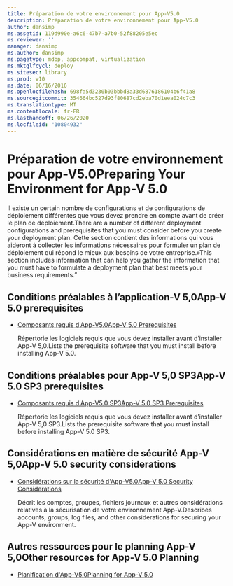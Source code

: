 ```yaml
---
title: Préparation de votre environnement pour App-V5.0
description: Préparation de votre environnement pour App-V5.0
author: dansimp
ms.assetid: 119d990e-a6c6-47b7-a7b0-52f88205e5ec
ms.reviewer: ''
manager: dansimp
ms.author: dansimp
ms.pagetype: mdop, appcompat, virtualization
ms.mktglfcycl: deploy
ms.sitesec: library
ms.prod: w10
ms.date: 06/16/2016
ms.openlocfilehash: 698fa5d3230b03bbbd8a33d6876186104b6f41a8
ms.sourcegitcommit: 354664bc527d93f80687cd2eba70d1eea024c7c3
ms.translationtype: MT
ms.contentlocale: fr-FR
ms.lasthandoff: 06/26/2020
ms.locfileid: "10804932"
---
```

# <span data-ttu-id="74839-103">Préparation de votre environnement pour App-V5.0</span><span class="sxs-lookup"><span data-stu-id="74839-103">Preparing Your Environment for App-V 5.0</span></span>


<span data-ttu-id="74839-104">Il existe un certain nombre de configurations et de configurations de déploiement différentes que vous devez prendre en compte avant de créer le plan de déploiement.</span><span class="sxs-lookup"><span data-stu-id="74839-104">There are a number of different deployment configurations and prerequisites that you must consider before you create your deployment plan.</span></span> <span data-ttu-id="74839-105">Cette section contient des informations qui vous aideront à collecter les informations nécessaires pour formuler un plan de déploiement qui répond le mieux aux besoins de votre entreprise.»</span><span class="sxs-lookup"><span data-stu-id="74839-105">This section includes information that can help you gather the information that you must have to formulate a deployment plan that best meets your business requirements.”</span></span>

## <span data-ttu-id="74839-106">Conditions préalables à l’application-V 5,0</span><span class="sxs-lookup"><span data-stu-id="74839-106">App-V 5.0 prerequisites</span></span>


-   [<span data-ttu-id="74839-107">Composants requis d'App-V5.0</span><span class="sxs-lookup"><span data-stu-id="74839-107">App-V 5.0 Prerequisites</span></span>](app-v-50-prerequisites.md)

    <span data-ttu-id="74839-108">Répertorie les logiciels requis que vous devez installer avant d’installer App-V 5,0.</span><span class="sxs-lookup"><span data-stu-id="74839-108">Lists the prerequisite software that you must install before installing App-V 5.0.</span></span>

## <span data-ttu-id="74839-109">Conditions préalables pour App-V 5,0 SP3</span><span class="sxs-lookup"><span data-stu-id="74839-109">App-V 5.0 SP3 prerequisites</span></span>


-   [<span data-ttu-id="74839-110">Composants requis d'App-V5.0 SP3</span><span class="sxs-lookup"><span data-stu-id="74839-110">App-V 5.0 SP3 Prerequisites</span></span>](app-v-50-sp3-prerequisites.md)

    <span data-ttu-id="74839-111">Répertorie les logiciels requis que vous devez installer avant d’installer App-V 5,0 SP3.</span><span class="sxs-lookup"><span data-stu-id="74839-111">Lists the prerequisite software that you must install before installing App-V 5.0 SP3.</span></span>

## <span data-ttu-id="74839-112">Considérations en matière de sécurité App-V 5,0</span><span class="sxs-lookup"><span data-stu-id="74839-112">App-V 5.0 security considerations</span></span>


-   [<span data-ttu-id="74839-113">Considérations sur la sécurité d'App-V5.0</span><span class="sxs-lookup"><span data-stu-id="74839-113">App-V 5.0 Security Considerations</span></span>](app-v-50-security-considerations.md)

    <span data-ttu-id="74839-114">Décrit les comptes, groupes, fichiers journaux et autres considérations relatives à la sécurisation de votre environnement App-V.</span><span class="sxs-lookup"><span data-stu-id="74839-114">Describes accounts, groups, log files, and other considerations for securing your App-V environment.</span></span>






## <a href="" id="other-resources-for-app-v-5-0-planning-"></a><span data-ttu-id="74839-115">Autres ressources pour le planning App-V 5,0</span><span class="sxs-lookup"><span data-stu-id="74839-115">Other resources for App-V 5.0 Planning</span></span>


-   [<span data-ttu-id="74839-116">Planification d'App-V5.0</span><span class="sxs-lookup"><span data-stu-id="74839-116">Planning for App-V 5.0</span></span>](planning-for-app-v-50-rc.md)

 

 





